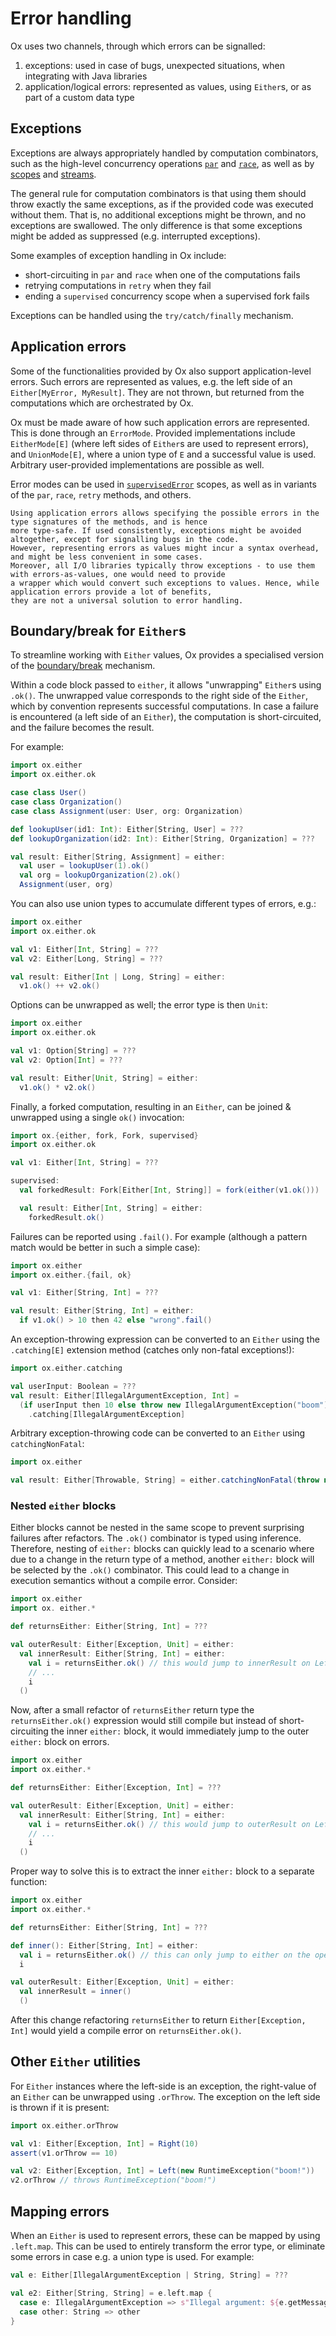# Error handling

Ox uses two channels, through which errors can be signalled:

1. exceptions: used in case of bugs, unexpected situations, when integrating with Java libraries
2. application/logical errors: represented as values, using `Either`s, or as part of a custom data type

## Exceptions

Exceptions are always appropriately handled by computation combinators, such as the high-level concurrency operations
[`par`](../high-level-concurrency/par.md) and [`race`](../high-level-concurrency/race.md), as well as by 
[scopes](../structured-concurrency/fork-join.md) and [streams](../streaming/index.md).

The general rule for computation combinators is that using them should throw exactly the same exceptions, as if the 
provided code was executed without them. That is, no additional exceptions might be thrown, and no exceptions are 
swallowed. The only difference is that some exceptions might be added as suppressed (e.g. interrupted exceptions).

Some examples of exception handling in Ox include:

* short-circuiting in `par` and `race` when one of the computations fails
* retrying computations in `retry` when they fail
* ending a `supervised` concurrency scope when a supervised fork fails

Exceptions can be handled using the `try/catch/finally` mechanism.

## Application errors

Some of the functionalities provided by Ox also support application-level errors. Such errors are represented as values,
e.g. the left side of an `Either[MyError, MyResult]`. They are not thrown, but returned from the computations which
are orchestrated by Ox.

Ox must be made aware of how such application errors are represented. This is done through an `ErrorMode`. Provided
implementations include `EitherMode[E]` (where left sides of `Either`s are used to represent errors), and 
`UnionMode[E]`, where a union type of `E` and a successful value is used. Arbitrary user-provided implementations
are possible as well.

Error modes can be used in [`supervisedError`](../structured-concurrency/error-handling-scopes.md) scopes, as well as in variants of the `par`, `race`, `retry` 
methods, and others.

```{note}
Using application errors allows specifying the possible errors in the type signatures of the methods, and is hence 
more type-safe. If used consistently, exceptions might be avoided altogether, except for signalling bugs in the code.
However, representing errors as values might incur a syntax overhead, and might be less convenient in some cases.
Moreover, all I/O libraries typically throw exceptions - to use them with errors-as-values, one would need to provide
a wrapper which would convert such exceptions to values. Hence, while application errors provide a lot of benefits,
they are not a universal solution to error handling.
```

## Boundary/break for `Either`s

To streamline working with `Either` values, Ox provides a specialised version of the 
[boundary/break](https://www.scala-lang.org/api/current/scala/util/boundary$.html) mechanism.

Within a code block passed to `either`, it allows "unwrapping" `Either`s using `.ok()`. The unwrapped value corresponds
to the right side of the `Either`, which by convention represents successful computations. In case a failure is
encountered (a left side of an `Either`), the computation is short-circuited, and the failure becomes the result.

For example:

```scala mdoc:compile-only
import ox.either
import ox.either.ok

case class User()
case class Organization()
case class Assignment(user: User, org: Organization)

def lookupUser(id1: Int): Either[String, User] = ???
def lookupOrganization(id2: Int): Either[String, Organization] = ???

val result: Either[String, Assignment] = either:
  val user = lookupUser(1).ok()
  val org = lookupOrganization(2).ok()
  Assignment(user, org)
```

You can also use union types to accumulate different types of errors, e.g.:

```scala mdoc:compile-only
import ox.either
import ox.either.ok

val v1: Either[Int, String] = ???
val v2: Either[Long, String] = ???

val result: Either[Int | Long, String] = either:
  v1.ok() ++ v2.ok()
```

Options can be unwrapped as well; the error type is then `Unit`:

```scala mdoc:compile-only
import ox.either
import ox.either.ok

val v1: Option[String] = ???
val v2: Option[Int] = ???

val result: Either[Unit, String] = either:
  v1.ok() * v2.ok()
```

Finally, a forked computation, resulting in an `Either`, can be joined & unwrapped using a single `ok()` invocation:

```scala mdoc:compile-only
import ox.{either, fork, Fork, supervised}
import ox.either.ok

val v1: Either[Int, String] = ???

supervised:
  val forkedResult: Fork[Either[Int, String]] = fork(either(v1.ok()))

  val result: Either[Int, String] = either:
    forkedResult.ok()
```

Failures can be reported using `.fail()`. For example (although a pattern match would be better in such a simple case):

```scala mdoc:compile-only
import ox.either
import ox.either.{fail, ok}

val v1: Either[String, Int] = ???

val result: Either[String, Int] = either:
  if v1.ok() > 10 then 42 else "wrong".fail()
```

An exception-throwing expression can be converted to an `Either` using the `.catching[E]` extension method (catches 
only non-fatal exceptions!):

```scala mdoc:compile-only
import ox.either.catching

val userInput: Boolean = ???
val result: Either[IllegalArgumentException, Int] =
  (if userInput then 10 else throw new IllegalArgumentException("boom"))
    .catching[IllegalArgumentException]
```

Arbitrary exception-throwing code can be converted to an `Either` using `catchingNonFatal`:

```scala mdoc:compile-only
import ox.either

val result: Either[Throwable, String] = either.catchingNonFatal(throw new RuntimeException("boom"))
```

### Nested `either` blocks

Either blocks cannot be nested in the same scope to prevent surprising failures after refactors. The `.ok()` combinator
is typed using inference. Therefore, nesting of `either:` blocks can quickly lead to a scenario where due to a change 
in the return type of a method, another `either:` block will be selected by the `.ok()` combinator. This could lead to a
change in execution semantics without a compile error. Consider:

```scala 
import ox.either
import ox. either.*

def returnsEither: Either[String, Int] = ???

val outerResult: Either[Exception, Unit] = either:
  val innerResult: Either[String, Int] = either:
    val i = returnsEither.ok() // this would jump to innerResult on Left
    // ...
    i
  ()
```

Now, after a small refactor of `returnsEither` return type the `returnsEither.ok()` expression would still compile but 
instead of short-circuiting the inner `either:` block, it would immediately jump to the outer `either:` block on errors.

```scala
import ox.either
import ox.either.*

def returnsEither: Either[Exception, Int] = ???

val outerResult: Either[Exception, Unit] = either:
  val innerResult: Either[String, Int] = either:
    val i = returnsEither.ok() // this would jump to outerResult on Left now!
    // ...
    i
  ()
```

Proper way to solve this is to extract the inner `either:` block to a separate function:

```scala mdoc:compile-only
import ox.either
import ox.either.*

def returnsEither: Either[String, Int] = ???

def inner(): Either[String, Int] = either:
  val i = returnsEither.ok() // this can only jump to either on the opening of this function
  i

val outerResult: Either[Exception, Unit] = either:
  val innerResult = inner()
  ()
```

After this change refactoring `returnsEither` to return `Either[Exception, Int]` would yield a compile error on `returnsEither.ok()`.

## Other `Either` utilities

For `Either` instances where the left-side is an exception, the right-value of an `Either` can be unwrapped using `.orThrow`.
The exception on the left side is thrown if it is present:

```scala mdoc:compile-only
import ox.either.orThrow

val v1: Either[Exception, Int] = Right(10)
assert(v1.orThrow == 10)

val v2: Either[Exception, Int] = Left(new RuntimeException("boom!"))
v2.orThrow // throws RuntimeException("boom!")
```

## Mapping errors

When an `Either` is used to represent errors, these can be mapped by using `.left.map`. This can be used to entirely 
transform the error type, or eliminate some errors in case e.g. a union type is used. For example:

```scala mdoc:compile-only
val e: Either[IllegalArgumentException | String, String] = ???

val e2: Either[String, String] = e.left.map {
  case e: IllegalArgumentException => s"Illegal argument: ${e.getMessage}"
  case other: String => other
}
```